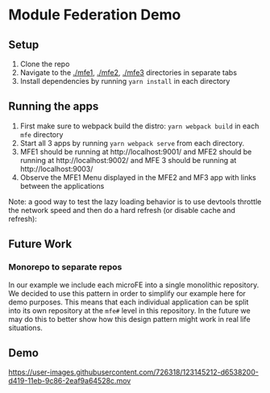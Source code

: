 # Module Federation Demo

## Setup
1. Clone the repo
1. Navigate to the [./mfe1](./mfe1), [./mfe2](./mfe2), [./mfe3](./mfe3) directories in separate tabs
1. Install dependencies by running `yarn install` in each directory

## Running the apps
1. First make sure to webpack build the distro: `yarn webpack build` in each `mfe` directory
1. Start all 3 apps by running `yarn webpack serve` from each directory. 
1. MFE1 should be running at http://localhost:9001/ and MFE2 should be running at http://localhost:9002/ and MFE 3 should be running at http://localhost:9003/
1. Observe the MFE1 Menu displayed in the MFE2 and MF3 app with links between the applications

Note: a good way to test the lazy loading behavior is to use devtools throttle the network speed and then do a hard refresh (or disable cache and refresh):

## Future Work
### Monorepo to separate repos
In our example we include each microFE into a single monolithic repository. We decided to use this
pattern in order to simplify our example here for demo purposes. This means that each individual
application can be split into its own repository at the `mfe#` level in this repository. In the future
we may do this to better show how this design pattern might work in real life situations.

## Demo

https://user-images.githubusercontent.com/726318/123145212-d6538200-d419-11eb-9c86-2eaf9a64528c.mov

